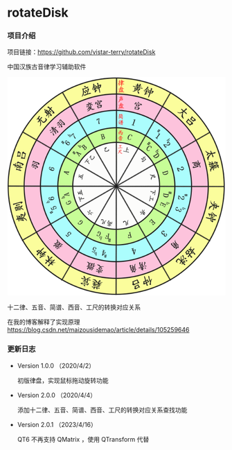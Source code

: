 # rotateDisk

### 项目介绍

项目链接：https://github.com/vistar-terry/rotateDisk

中国汉族古音律学习辅助软件

![img](./resource/icon.png)

十二律、五音、简谱、西音、工尺的转换对应关系

在我的博客解释了实现原理
https://blog.csdn.net/maizousidemao/article/details/105259646



### 更新日志

- Version 1.0.0 （2020/4/2）

    初版律盘，实现鼠标拖动旋转功能

- Version 2.0.0 （2020/4/4）

    添加十二律、五音、简谱、西音、工尺的转换对应关系查找功能

- Version 2.0.1 （2023/4/16）

    QT6 不再支持 QMatrix ，使用 QTransform 代替 
